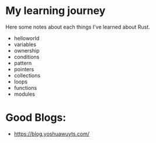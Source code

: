 # My learning journey

Here some notes about each things I've learned about Rust.


- helloworld
- variables
- ownership
- conditions
- pattern
- pointers
- collections
- loops
- functions
- modules


#   Good Blogs:

- https://blog.yoshuawuyts.com/